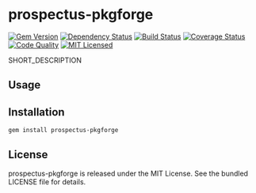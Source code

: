 prospectus-pkgforge
=========

[![Gem Version](https://img.shields.io/gem/v/prospectus-pkgforge.svg)](https://rubygems.org/gems/prospectus-pkgforge)
[![Dependency Status](https://img.shields.io/gemnasium/akerl/prospectus-pkgforge.svg)](https://gemnasium.com/akerl/prospectus-pkgforge)
[![Build Status](https://img.shields.io/circleci/project/akerl/prospectus-pkgforge.svg)](https://circleci.com/gh/akerl/prospectus-pkgforge)
[![Coverage Status](https://img.shields.io/codecov/c/github/akerl/prospectus-pkgforge.svg)](https://codecov.io/github/akerl/prospectus-pkgforge)
[![Code Quality](https://img.shields.io/codacy/.svg)](https://www.codacy.com/app/akerl/prospectus-pkgforge)
[![MIT Licensed](https://img.shields.io/badge/license-MIT-green.svg)](https://tldrlegal.com/license/mit-license)

SHORT_DESCRIPTION

## Usage

## Installation

    gem install prospectus-pkgforge

## License

prospectus-pkgforge is released under the MIT License. See the bundled LICENSE file for details.

